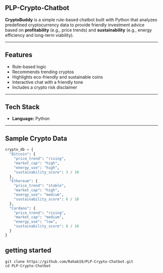 ##  PLP-Crypto-Chatbot

**CryptoBuddy** is a simple rule-based chatbot built with Python that analyzes predefined cryptocurrency data to provide friendly investment advice based on **profitability** (e.g., price trends) and **sustainability** (e.g., energy efficiency and long-term viability).

---

##  Features

-  Rule-based logic 
-  Recommends trending cryptos
-  Highlights eco-friendly and sustainable coins
-  Interactive chat with a friendly tone
-  Includes a crypto risk disclaimer

---

##  Tech Stack

- **Language:** Python 

---

##  Sample Crypto Data

```python
crypto_db = {
  "Bitcoin": {
    "price_trend": "rising",
    "market_cap": "high",
    "energy_use": "high",
    "sustainability_score": 3 / 10
  },
  "Ethereum": {
    "price_trend": "stable",
    "market_cap": "high",
    "energy_use": "medium",
    "sustainability_score": 6 / 10
  },
  "Cardano": {
    "price_trend": "rising",
    "market_cap": "medium",
    "energy_use": "low",
    "sustainability_score": 8 / 10
  }
}
```
## getting started 

```
git clone https://github.com/Rahab19/PLP-Crypto-Chatbot.git
cd PLP-Crypto-Chatbot
```

